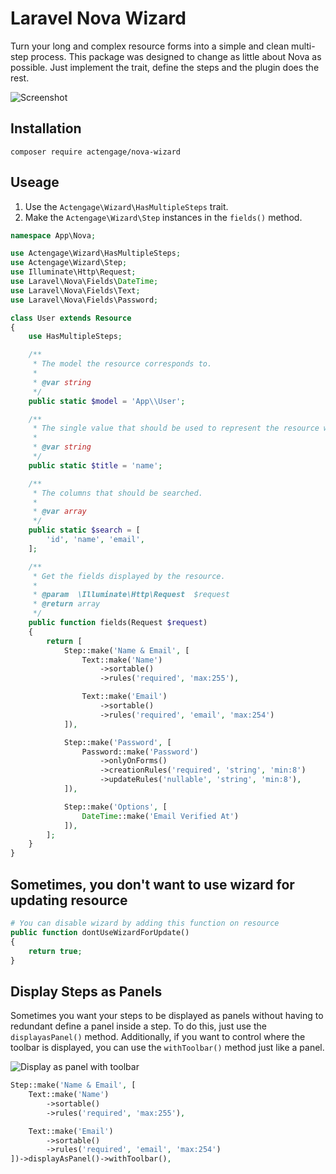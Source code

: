 # Laravel Nova Wizard

Turn your long and complex resource forms into a simple and clean multi-step
process. This package was designed to change as little about Nova as possible.
Just implement the trait, define the steps and the plugin does the rest.

![Screenshot](./screenshot.gif?raw=true)

## Installation

```
composer require actengage/nova-wizard
```

## Useage

1. Use the `Actengage\Wizard\HasMultipleSteps` trait.
2. Make the `Actengage\Wizard\Step` instances in the `fields()` method.

``` php
namespace App\Nova;

use Actengage\Wizard\HasMultipleSteps;
use Actengage\Wizard\Step;
use Illuminate\Http\Request;
use Laravel\Nova\Fields\DateTime;
use Laravel\Nova\Fields\Text;
use Laravel\Nova\Fields\Password;

class User extends Resource
{
    use HasMultipleSteps;

    /**
     * The model the resource corresponds to.
     *
     * @var string
     */
    public static $model = 'App\\User';

    /**
     * The single value that should be used to represent the resource when being displayed.
     *
     * @var string
     */
    public static $title = 'name';

    /**
     * The columns that should be searched.
     *
     * @var array
     */
    public static $search = [
        'id', 'name', 'email',
    ];

    /**
     * Get the fields displayed by the resource.
     *
     * @param  \Illuminate\Http\Request  $request
     * @return array
     */
    public function fields(Request $request)
    {
        return [
            Step::make('Name & Email', [
                Text::make('Name')
                    ->sortable()
                    ->rules('required', 'max:255'),

                Text::make('Email')
                    ->sortable()
                    ->rules('required', 'email', 'max:254')
            ]),

            Step::make('Password', [
                Password::make('Password')
                    ->onlyOnForms()
                    ->creationRules('required', 'string', 'min:8')
                    ->updateRules('nullable', 'string', 'min:8'),
            ]),

            Step::make('Options', [
                DateTime::make('Email Verified At')
            ]),
        ];
    }
}
```

## Sometimes, you don't want to use wizard for updating resource
```php
# You can disable wizard by adding this function on resource
public function dontUseWizardForUpdate() 
{
    return true;
}
```

## Display Steps as Panels

Sometimes you want your steps to be displayed as panels without having to 
redundant define a panel inside a step. To do this, just use the
`displayasPanel()` method. Additionally, if you want to control where the
toolbar is displayed, you can use the `withToolbar()` method just like a panel.

![Display as panel with toolbar](./screenshot-2.png?raw=true)

``` php
Step::make('Name & Email', [
    Text::make('Name')
        ->sortable()
        ->rules('required', 'max:255'),

    Text::make('Email')
        ->sortable()
        ->rules('required', 'email', 'max:254')
])->displayAsPanel()->withToolbar(),
```
